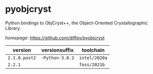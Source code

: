 # pyobjcryst

Python bindings to ObjCryst++, the Object-Oriented Crystallographic Library.

*homepage*: <https://github.com/diffpy/pyobjcryst>

version | versionsuffix | toolchain
--------|---------------|----------
``2.1.0.post2`` | ``-Python-3.8.2`` | ``intel/2020a``
``2.2.1`` |  | ``foss/2021b``

